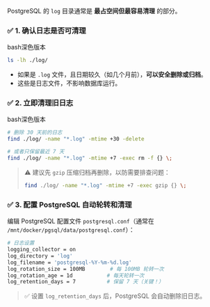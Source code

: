 PostgreSQL 的 `log` 目录通常是 **最占空间但最容易清理** 的部分。

### ✅ 1. 确认日志是否可清理

bash深色版本

```bash
ls -lh ./log/
```

- 如果是 `.log` 文件，且日期较久（如几个月前），**可以安全删除或归档**。
- 这些是日志文件，不影响数据库运行。



### ✅ 2. 立即清理旧日志

bash深色版本

```bash
# 删除 30 天前的日志
find ./log/ -name "*.log" -mtime +30 -delete

# 或者只保留最近 7 天
find ./log/ -name "*.log" -mtime +7 -exec rm -f {} \;
```

> ⚠️ 建议先 `gzip` 压缩归档再删除，以防需要排查问题：
>
> ```bash
> find ./log/ -name "*.log" -mtime +7 -exec gzip {} \;
> ```



### ✅ 3. 配置 PostgreSQL 自动轮转和清理

编辑 PostgreSQL 配置文件 `postgresql.conf`（通常在 `/mnt/docker/pgsql/data/postgresql.conf`）：



```bash
# 日志设置
logging_collector = on
log_directory = 'log'
log_filename = 'postgresql-%Y-%m-%d.log'
log_rotation_size = 100MB        # 每 100MB 轮转一次
log_rotation_age = 1d           # 每天轮转一次
log_retention_days = 7          # 保留 7 天（关键！）
```

> ✅ 设置 `log_retention_days` 后，PostgreSQL 会自动删除旧日志。